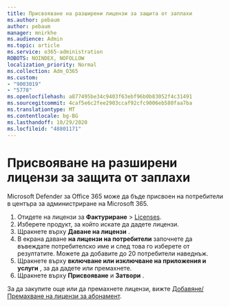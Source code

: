 ```yaml
---
title: Присвояване на разширени лицензи за защита от заплахи
ms.author: pebaum
author: pebaum
manager: mnirkhe
ms.audience: Admin
ms.topic: article
ms.service: o365-administration
ROBOTS: NOINDEX, NOFOLLOW
localization_priority: Normal
ms.collection: Adm_O365
ms.custom:
- "9003019"
- "5778"
ms.openlocfilehash: a877495be34c9403f63ebf96b0b83052f4c31491
ms.sourcegitcommit: 4caf5e6c2fee2903ccaf92cfc9006eb580faa7ba
ms.translationtype: MT
ms.contentlocale: bg-BG
ms.lasthandoff: 10/29/2020
ms.locfileid: "48801171"
---
```

# <a name="assign-advanced-threat-protection-licenses"></a>Присвояване на разширени лицензи за защита от заплахи

Microsoft Defender за Office 365 може да бъде присвоен на потребители в центъра за администриране на Microsoft 365.

1. Отидете на лицензи за **Фактуриране**  >  [Licenses](https://go.microsoft.com/fwlink/p/?linkid=842264).
2. Изберете продукт, за който искате да дадете лицензи.
3. Щракнете върху **Даване на лицензи** .
4. В екрана даване **на лицензи на потребители**  започнете да въвеждате потребителско име и след това го изберете от резултатите. Можете да добавите до 20 потребители наведнъж.
5. Щракнете върху **включване или изключване на приложения и услуги**  , за да дадете или премахнете.
6. Щракнете върху **Присвояване** и  **Затвори** .

За да закупите още или да премахнете лицензи, вижте [Добавяне/Премахване на лицензи за абонамент](https://docs.microsoft.com/microsoft-365/commerce/licenses/buy-licenses?view=o365-worldwide#add-or-remove-licenses-for-your-business-subscription).
